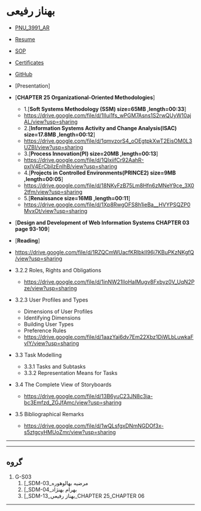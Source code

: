 # بهناز رفیعی
- [PNU_3991_AR](https://github.com/BehnazRafiei/PNU_3991_AR)
- [Resume](https://behnazrafiei.github.io/) 
- [SOP](https://behnazrafiei.github.io/SOP-for-PNU/)
- [Certificates](https://github.com/BehnazRafiei/Certificates)
- [GitHub](https://github.com/BehnazRafiei)
- [Presentation]
- [**CHAPTER 25 Organizational-Oriented Methodologies**]
  - 1.[**Soft Systems Methodology (SSM) size=65MB ,length=00:33**]
   - https://drive.google.com/file/d/1lIui1fs_wPGM7Asns1S2rwQUyW10ajAL/view?usp=sharing
  - 2.[**Information Systems Activity and Change Analysis(ISAC) size=17.8MB ,length=00:12**]
   - https://drive.google.com/file/d/1qmvzorS4_oOEgtpkXwT2EisOM0L3UZBI/view?usp=sharing
  - 3.[**Process Innovation(PI) size=20MB ,length=00:13**]
   - https://drive.google.com/file/d/1QIxiifCr92AahR-pxIV4ErCbiIzEnIhB/view?usp=sharing
  - 4.[**Projects in Controlled Environments(PRINCE2) size=9MB ,length=00:05**]
   - https://drive.google.com/file/d/18NKyFzB75Lm8Hfn6zMNeY9ce_3X02tfm/view?usp=sharing
  - 5.[**Renaissance size=16MB ,length=00:11**]
   - https://drive.google.com/file/d/1Xp8RwgOFS8h1ieBa__HVYPSQZP0MvxOt/view?usp=sharing

- [**Design and Development of Web Information Systems CHAPTER 03 page 93-109**]
 - [**Reading**]
  - https://drive.google.com/file/d/1RZQCmWUacfKRlbklI96j7KBuPKzNKgfQ/view?usp=sharing
 - 3.2.2 Roles, Rights and Obligations
    - https://drive.google.com/file/d/1inNW21lloHaIMugv8Fxbyz0V_UqN2Pze/view?usp=sharing
 - 3.2.3 User Profiles and Types
    - Dimensions of User Profiles
    - Identifying Dimensions
    - Building User Types
    - Preference Rules
    - https://drive.google.com/file/d/1aazYai6dv7Em22Xbz1DiWLbLuwkaFvIY/view?usp=sharing
 - 3.3 Task Modelling
    - 3.3.1 Tasks  and Subtasks
    - 3.3.2 Representation Means for Tasks
 - 3.4 The Complete View of Storyboards
    - https://drive.google.com/file/d/13B6yuC23JN8c3ia-bc3Emfzd_ZGJfAmc/view?usp=sharing
 - 3.5 Bibliographical Remarks 
    - https://drive.google.com/file/d/1wQLsfgxDNmNGDOf3x-s5ztgcyHMUoZmr/view?usp=sharing 
-----------------

----------------------------
## گروه 
1. G-S03
    1. [_SDM-03_مرضيه بهالوهوره
    2. [_SDM-04_بهرام بهنژاد
    3. [_SDM-13_بهناز رفيعي_CHAPTER 25_CHAPTER 06
-----------------------

